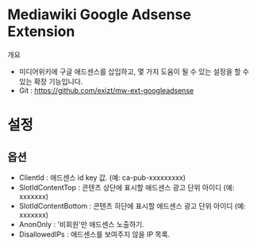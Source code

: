 # Mediawiki Google Adsense Extension

개요
* 미디어위키에 구글 애드센스를 삽입하고, 몇 가지 도움이 될 수 있는 설정을 할 수 있는 확장 기능입니다. 
* Git : https://github.com/exizt/mw-ext-googleadsense



# 설정

## 옵션
* ClientId : 애드센스 id key 값. (예: ca-pub-xxxxxxxxx)
* SlotIdContentTop : 콘텐츠 상단에 표시할 애드센스 광고 단위 아이디 (예: xxxxxxx)
* SlotIdContentBottom : 콘텐츠 히단에 표시할 애드센스 광고 단위 아이디 (예: xxxxxxx)
* AnonOnly : '비회원'만 애드센스 노출하기.
* DisallowedIPs : 애드센스를 보여주지 않을 IP 목록.

